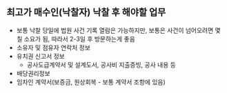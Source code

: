 ## 최고가 매수인(낙찰자) 낙찰 후 해야할 업무
* 보통 낙찰 당일에 법원 사건 기록 열람은 가능하지만, 보통은 사건이 넘어오려면 몇칠 소요가 됨, 따라서 2-3일 후 방문하는게 좋음
* 소유자 및 점유자 연락처 정보
* 유치권 신고서 정보
  * 공사도급계약서 및 설계도서, 공사비 지출증빙, 공사 내용 등
* 배당권리정보
* 임차인 계약서(보증금, 원상회복 - 보통 계약서 조항에 있음)
